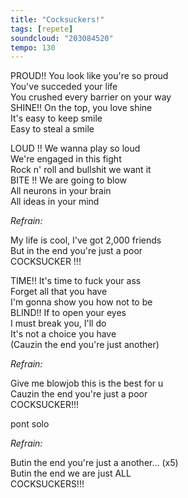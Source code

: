 ```yaml
---
title: "Cocksuckers!"
tags: [repete]
soundcloud: "203084520"
tempo: 130
---
```


PROUD!! You look like you're so proud  
You've succeded your life  
You crushed every barrier on your way  
SHINE!! On the top, you love shine  
It's easy to keep smile  
Easy to steal a smile

LOUD !! We wanna play so loud  
We're engaged in this fight  
Rock n' roll and bullshit we want it  
BITE !! We are going to blow  
All neurons in your brain  
All ideas in your mind

_Refrain:_

My life is cool, I've got 2,000 friends  
But in the end you're just a poor  
COCKSUCKER !!!

TIME!! It's time to fuck your ass  
Forget all that you have  
I'm gonna show you how not to be  
BLIND!! If to open your eyes  
I must break you, I'll do  
It's not a choice you have  
(Cauzin the end you're just another)

_Refrain:_

Give me blowjob this is the best for u  
Cauzin the end you're just a poor  
COCKSUCKER!!!

pont solo

_Refrain:_

Butin the end you're just a another... (x5)  
Butin the end we are just ALL  
COCKSUCKERS!!!

